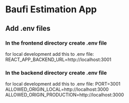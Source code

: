 # Baufi Estimation App

## Add .env files

### In the frontend directory create .env file

for local development add this to .env file:
REACT_APP_BACKEND_URL=http://localhost:3001

### In the backend directory create .env file

for local development add this to .env file:
PORT=3001
ALLOWED_ORIGIN_LOCAL=http://localhost:3000
ALLOWED_ORIGIN_PRODUCTION=http://localhost:3000
